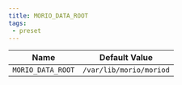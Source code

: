 ```yaml
---
title: MORIO_DATA_ROOT
tags:
 - preset
---
```





<!-- MORIO_AUTO_GENERATED_CONTENT_STARTS - Manual changes made below will be overwritten -->
| Name | Default Value |
|------|---------------|
| `MORIO_DATA_ROOT` | `/var/lib/morio/moriod` |
<!-- MORIO_AUTO_GENERATED_CONTENT_ENDS - Manual changes made above will be overwritten -->
